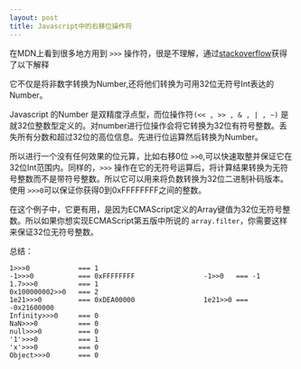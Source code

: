 ```yaml
---
layout: post
title: Javascript中的右移位操作符
---
```


在MDN上看到很多地方用到 ``` >>> ``` 操作符，很是不理解，通过[stackoverflow](http://stackoverflow.com/questions/1822350/what-is-the-javascript-operator-and-how-do-you-use-it)获得了以下解释
<!-- more -->

它不仅是将非数字转换为Number,还将他们转换为可用32位无符号Int表达的Number。

Javascript 的Number 是双精度浮点型，而位操作符``` (<< , >> , & , | , ~) ``` 是就32位整数型定义的。对number进行位操作会将它转换为32位有符号整数。丢失所有分数和超过32位的高位信息。先进行位运算然后转换为Number。

所以进行一个没有任何效果的位元算，比如右移0位 ``` >>0 ```,可以快速取整并保证它在32位Int范围内。同样的，``` >>> ``` 操作在它的无符号运算后，将计算结果转换为无符号整数而不是带符号整数。所以它可以用来将负数转换为32位二进制补码版本。使用 ``` >>>0 ```可以保证你获得0到0xFFFFFFFF之间的整数。

在这个例子中，它更有用，是因为ECMAScript定义的Array键值为32位无符号整数。所以如果你想实现ECMAScript第五版中所说的 ```array.filter```，你需要这样来保证32位无符号整数。


总结：

    1>>>0            === 1
    -1>>>0           === 0xFFFFFFFF                 -1>>0   === -1
    1.7>>>0          === 1
    0x100000002>>0   === 2
    1e21>>>0         === 0xDEA00000                 1e21>>0 === -0x21600000
    Infinity>>>0     === 0
    NaN>>>0          === 0
    null>>>0         === 0
    '1'>>>0          === 1
    'x'>>>0          === 0
    Object>>>0       === 0
    

    

 